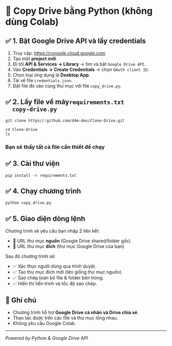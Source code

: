 <h1>📂 Copy Drive bằng Python (không dùng Colab)</h1>

  <h2>✅ 1. Bật Google Drive API và lấy credentials</h2>
  <ol>
    <li>Truy cập: <a href="https://console.cloud.google.com" target="_blank">https://console.cloud.google.com</a></li>
    <li>Tạo một <strong>project mới</strong>.</li>
    <li>Đi tới <strong>API & Services → Library</strong> → tìm và bật <code>Google Drive API</code>.</li>
    <li>Vào <strong>Credentials → Create Credentials</strong> → chọn <code>OAuth client ID</code>.</li>
    <li>Chọn loại ứng dụng là <strong>Desktop App</strong>.</li>
    <li>Tải về file <code>credentials.json</code>.</li>
    <li>Đặt file đó vào cùng thư mục với file <code>copy_drive.py</code>.</li>
  </ol>

  <h2>✅ 2. Lấy file về máy<code>requirements.txt
  copy-drive.py</code></h2>
  <pre><code>git clone https//:github.com/d4m-dev/Clone-Drive.git</code></pre>
  <pre><code>cd Clone-Drive
ls</code></pre>
  <h3>Bạn sẽ thấy tất cả file cần thiết để chạy</h3>

  <h2>✅ 3. Cài thư viện</h2>
  <pre><code>pip install -r requirements.txt</code></pre>

  <h2>✅ 4. Chạy chương trình</h2>
  <pre><code>python copy_drive.py</code></pre>

  <h2>✅ 5. Giao diện dòng lệnh</h2>
  <p>Chương trình sẽ yêu cầu bạn nhập 2 liên kết:</p>
  <ul>
    <li>🔗 URL thư mục <strong>nguồn</strong> (Google Drive shared/folder gốc)</li>
    <li>🔗 URL thư mục <strong>đích</strong> (thư mục Google Drive của bạn)</li>
  </ul>
  <p>Sau đó chương trình sẽ:</p>
  <ul>
    <li>✅ Xác thực người dùng qua trình duyệt.</li>
    <li>✅ Tạo thư mục đích mới (tên giống thư mục nguồn).</li>
    <li>✅ Sao chép toàn bộ file & folder bên trong.</li>
    <li>✅ Hiển thị tiến trình và tốc độ sao chép.</li>
  </ul>

  <h2>📌 Ghi chú</h2>
  <ul>
    <li>Chương trình hỗ trợ <strong>Google Drive cá nhân và Drive chia sẻ</strong>.</li>
    <li>Thao tác được trên các file và thư mục lồng nhau.</li>
    <li>Không yêu cầu Google Colab.</li>
  </ul>

  <footer>
    <hr>
    <p><em>Powered by Python & Google Drive API</em></p>
  </footer>
  
